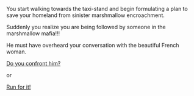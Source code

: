 You start walking towards the taxi-stand and begin formulating a plan
to save your homeland from sinister marshmallow encroachment.

Suddenly you realize you are being followed by someone in the marshmallow mafia!!!

He must have overheard your conversation with the beautiful French woman.

[Do you confront him?](marshmallow-mafia/mafia.md)

or

[Run for it!](exile/exile.md)